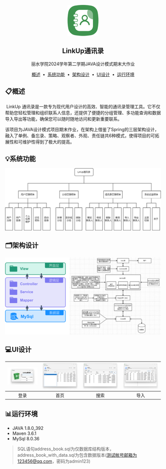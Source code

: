 <p align="center">
<img src="./assets/logo.png" width="100px"/>
</p>
<div align="center">
<h2>LinkUp通讯录</h2>
<p style="color:#ddddd;">丽水学院2024学年第二学期JAVA设计模式期末大作业</p>
</div>
<p align="center">
<a href="#📋概述">概述</a> &nbsp;&bull;&nbsp;
<a href="#💡系统功能">系统功能</a> &nbsp;&bull;&nbsp;
<a href="#🗂️架构设计">架构设计</a> &nbsp;&bull;&nbsp;
<a href="#💻UI设计">UI设计</a> &nbsp;&bull;&nbsp;
<a href="#📊运行环境">运行环境</a> 
</p>



## 📋概述

​	LinkUp 通讯录是一款专为现代用户设计的高效、智能的通讯录管理工具。它不仅帮助您轻松管理和组织联系人信息，还提供了便捷的分组管理、多功能查询和数据导入导出等功能，确保您可以随时随地访问和更新重要联系。

​	该项目为JAVA设计模式项目期末作业，在架构上借鉴了Spring的三层架构设计，融入了单例、备忘录、策略、观察者、外观、责任链共6种模式，使得项目的可拓展性和可维护性得到了极大的提高。



## 💡系统功能

<img src="./assets/系统架构.png" alt="系统架构" style="zoom: 50%;" />



## 🗂️架构设计

<img src="./assets/image-20250103182707560.png" alt="image-20250103182707560" style="zoom:50%;" />



## 💻UI设计

| ![image-20250103182449044](./assets/image-20250103182449044.png) | ![image-20250103182501730](./assets/image-20250103182501730.png) | ![image-20250103182513068](./assets/image-20250103182513068.png) | ![image-20250103182525928](./assets/image-20250103182525928.png) |
| :----------------------------------------------------------: | :----------------------------------------------------------: | :----------------------------------------------------------: | :----------------------------------------------------------: |
|                             登录                             |                             首页                             |                             搜索                             |                             导入                             |



## 📊运行环境

- JAVA 1.8.0_392
- Maven 3.6.1
- MySql 8.0.36

> SQL语句address_book.sql为仅数据库结构版本，address_book_with_data.sql为包含数据版本(测试帐号邮箱为123456@qq.com，密码为admin123)